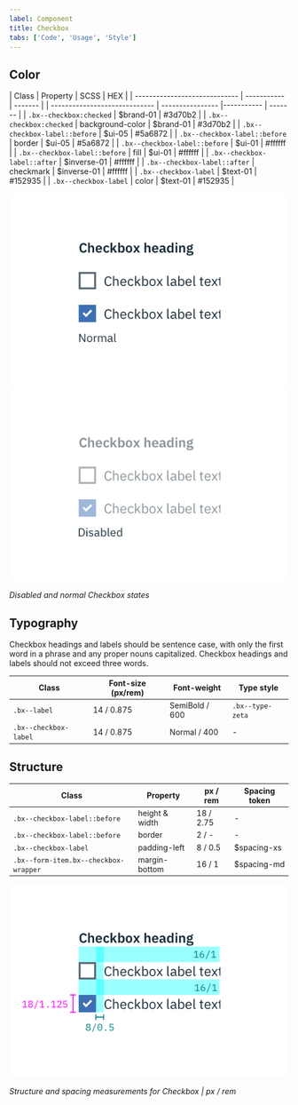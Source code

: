```yaml
---
label: Component
title: Checkbox
tabs: ['Code', 'Usage', 'Style']
---
```


## Color

| Class                         | Property         | SCSS       | HEX     |
| ----------------------------- | ----------- | ------- |	| ----------------------------- | ---------------- |----------- | ------- |
| `.bx--checkbox:checked`       | $brand-01   | #3d70b2 |	| `.bx--checkbox:checked`       | background-color | $brand-01   | #3d70b2 |
| `.bx--checkbox-label::before` | $ui-05      | #5a6872 |	| `.bx--checkbox-label::before` | border           | $ui-05      | #5a6872 |
| `.bx--checkbox-label::before` | $ui-01      | #ffffff |	| `.bx--checkbox-label::before` | fill             | $ui-01      | #ffffff |
| `.bx--checkbox-label::after`  | $inverse-01 | #ffffff |	| `.bx--checkbox-label::after`  | checkmark        | $inverse-01 | #ffffff |
| `.bx--checkbox-label`         | $text-01    | #152935 |	| `.bx--checkbox-label`         | color            | $text-01    | #152935 |

<div class="image-grid">
  <div>
    <img src="images/checkbox-style-1.png" alt="Normal checkbox example"/>
  </div>
  <div>
  <img src="images/checkbox-style-2.png" alt="Disabled checkbox example"/>
  </div>
</div>

_Disabled and normal Checkbox states_

## Typography

Checkbox headings and labels should be sentence case, with only the first word in a phrase and any proper nouns capitalized. Checkbox headings and labels should not exceed three words.

| Class                 | Font-size (px/rem) | Font-weight    | Type style       |
| --------------------- | ------------------ | -------------- | ---------------- |
| `.bx--label`          | 14 / 0.875         | SemiBold / 600 | `.bx--type-zeta` |
| `.bx--checkbox-label` | 14 / 0.875         | Normal / 400   | -                |

## Structure

| Class                                 | Property       | px / rem  | Spacing token |
| ------------------------------------- | -------------- | --------- | ------------- |
| `.bx--checkbox-label::before`         | height & width | 18 / 2.75 | -             |
| `.bx--checkbox-label::before`         | border         | 2 / -     | -             |
| `.bx--checkbox-label`                 | padding-left   | 8 / 0.5   | $spacing-xs   |
| `.bx--form-item.bx--checkbox-wrapper` | margin-bottom  | 16 / 1    | $spacing-md   |

<div class="image-component">
    <img src="images/checkbox-style-3.png" alt="Checkbox structure and spacing measurements" />
</div>

_Structure and spacing measurements for Checkbox | px / rem_
